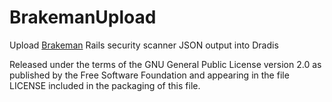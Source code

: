 BrakemanUpload
==============
Upload [Brakeman](http://brakemanscanner.org/) Rails security scanner JSON output into Dradis


Released under the terms of the GNU General Public License version 2.0 as 
published by the Free Software Foundation and appearing in the file LICENSE 
included in the packaging of this file.
